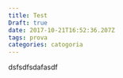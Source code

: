 ```yaml
---
title: Test
Draft: true
date: 2017-10-21T16:52:36.207Z
tags: prova
categories: catogoria
---
```

dsfsdfsdafasdf
